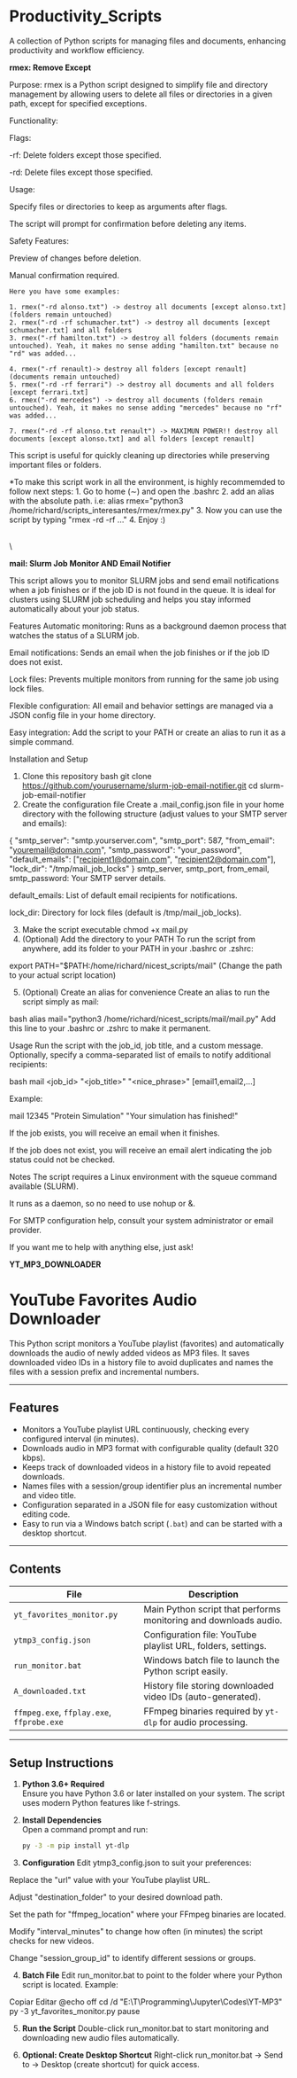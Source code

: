 # Productivity_Scripts

A collection of Python scripts for managing files and documents, enhancing productivity and workflow efficiency.





**rmex: Remove Except**

Purpose:
rmex is a Python script designed to simplify file and directory management by allowing users to delete all files or directories in a given path, except for specified exceptions.

Functionality:

Flags:

-rf: Delete folders except those specified.

-rd: Delete files except those specified.

Usage:

Specify files or directories to keep as arguments after flags.

The script will prompt for confirmation before deleting any items.

Safety Features:

Preview of changes before deletion.

Manual confirmation required.

    Here you have some examples:

    1. rmex("-rd alonso.txt") -> destroy all documents [except alonso.txt] (folders remain untouched)
    2. rmex("-rd -rf schumacher.txt") -> destroy all documents [except schumacher.txt] and all folders
    3. rmex("-rf hamilton.txt") -> destroy all folders (documents remain untouched). Yeah, it makes no sense adding "hamilton.txt" because no "rd" was added...

    4. rmex("-rf renault)-> destroy all folders [except renault] (documents remain untouched)
    5. rmex("-rd -rf ferrari") -> destroy all documents and all folders [except ferrari.txt]
    6. rmex("-rd mercedes") -> destroy all documents (folders remain untouched). Yeah, it makes no sense adding "mercedes" because no "rf" was added...

    7. rmex("-rd -rf alonso.txt renault") -> MAXIMUN POWER!! destroy all documents [except alonso.txt] and all folders [except renault]



This script is useful for quickly cleaning up directories while preserving important files or folders.

*To make this script work in all the environment, is highly recommemded to follow next steps:
    1. Go to home (∼) and open the .bashrc 
    2. add an alias with the absolute path. i.e: alias rmex="python3 /home/richard/scripts_interesantes/rmex/rmex.py"
    3. Now you can use the script by typing "rmex -rd -rf ..."
    4. Enjoy :)


\
\




**mail: Slurm Job Monitor AND Email Notifier** 

This script allows you to monitor SLURM jobs and send email notifications when a job finishes or if the job ID is not found in the queue. It is ideal for clusters using SLURM job scheduling and helps you stay informed automatically about your job status.

Features
Automatic monitoring: Runs as a background daemon process that watches the status of a SLURM job.

Email notifications: Sends an email when the job finishes or if the job ID does not exist.

Lock files: Prevents multiple monitors from running for the same job using lock files.

Flexible configuration: All email and behavior settings are managed via a JSON config file in your home directory.

Easy integration: Add the script to your PATH or create an alias to run it as a simple command.

Installation and Setup
1. Clone this repository
bash
git clone https://github.com/yourusername/slurm-job-email-notifier.git
cd slurm-job-email-notifier
2. Create the configuration file
Create a .mail_config.json file in your home directory with the following structure (adjust values to your SMTP server and emails):

{
    "smtp_server": "smtp.yourserver.com",
    "smtp_port": 587,
    "from_email": "youremail@domain.com",
    "smtp_password": "your_password",
    "default_emails": ["recipient1@domain.com", "recipient2@domain.com"],
    "lock_dir": "/tmp/mail_job_locks"
}
smtp_server, smtp_port, from_email, smtp_password: Your SMTP server details.

default_emails: List of default email recipients for notifications.

lock_dir: Directory for lock files (default is /tmp/mail_job_locks).

3. Make the script executable
chmod +x mail.py
4. (Optional) Add the directory to your PATH
To run the script from anywhere, add its folder to your PATH in your .bashrc or .zshrc:

export PATH="$PATH:/home/richard/nicest_scripts/mail"
(Change the path to your actual script location)

5. (Optional) Create an alias for convenience
Create an alias to run the script simply as mail:

bash
alias mail="python3 /home/richard/nicest_scripts/mail/mail.py"
Add this line to your .bashrc or .zshrc to make it permanent.

Usage
Run the script with the job_id, job title, and a custom message.
Optionally, specify a comma-separated list of emails to notify additional recipients:

bash
mail <job_id> "<job_title>" "<nice_phrase>" [email1,email2,...]

Example:

mail 12345 "Protein Simulation" "Your simulation has finished!"

If the job exists, you will receive an email when it finishes.

If the job does not exist, you will receive an email alert indicating the job status could not be checked.

Notes
The script requires a Linux environment with the squeue command available (SLURM).

It runs as a daemon, so no need to use nohup or &.

For SMTP configuration help, consult your system administrator or email provider.

If you want me to help with anything else, just ask!










**YT_MP3_DOWNLOADER**


# YouTube Favorites Audio Downloader

This Python script monitors a YouTube playlist (favorites) and automatically downloads the audio of newly added videos as MP3 files. It saves downloaded video IDs in a history file to avoid duplicates and names the files with a session prefix and incremental numbers.

---

## Features

- Monitors a YouTube playlist URL continuously, checking every configured interval (in minutes).
- Downloads audio in MP3 format with configurable quality (default 320 kbps).
- Keeps track of downloaded videos in a history file to avoid repeated downloads.
- Names files with a session/group identifier plus an incremental number and video title.
- Configuration separated in a JSON file for easy customization without editing code.
- Easy to run via a Windows batch script (`.bat`) and can be started with a desktop shortcut.

---

## Contents

| File                     | Description                                             |
|--------------------------|---------------------------------------------------------|
| `yt_favorites_monitor.py` | Main Python script that performs monitoring and downloads audio. |
| `ytmp3_config.json`       | Configuration file: YouTube playlist URL, folders, settings. |
| `run_monitor.bat`         | Windows batch file to launch the Python script easily.  |
| `A_downloaded.txt`        | History file storing downloaded video IDs (auto-generated). |
| `ffmpeg.exe`, `ffplay.exe`, `ffprobe.exe` | FFmpeg binaries required by `yt-dlp` for audio processing. |

---

## Setup Instructions

1. **Python 3.6+ Required**  
   Ensure you have Python 3.6 or later installed on your system. The script uses modern Python features like f-strings.

2. **Install Dependencies**  
   Open a command prompt and run:  
   ```bash
   py -3 -m pip install yt-dlp
3. **Configuration**
Edit ytmp3_config.json to suit your preferences:

Replace the "url" value with your YouTube playlist URL.

Adjust "destination_folder" to your desired download path.

Set the path for "ffmpeg_location" where your FFmpeg binaries are located.

Modify "interval_minutes" to change how often (in minutes) the script checks for new videos.

Change "session_group_id" to identify different sessions or groups.

4. **Batch File**
Edit run_monitor.bat to point to the folder where your Python script is located. Example:

Copiar
Editar
@echo off
cd /d "E:\T\Programming\Jupyter\Codes\YT-MP3"
py -3 yt_favorites_monitor.py
pause

5. **Run the Script**
Double-click run_monitor.bat to start monitoring and downloading new audio files automatically.

6. **Optional: Create Desktop Shortcut**
Right-click run_monitor.bat → Send to → Desktop (create shortcut) for quick access.


